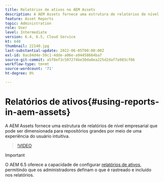 ```yaml
---
title: Relatórios de ativos no AEM Assets
description: A AEM Assets fornece uma estrutura de relatórios de nível empresarial que pode ser dimensionada para repositórios grandes por meio de uma experiência do usuário intuitiva.
feature: Asset Reports
topic: Administration
role: User
level: Intermediate
version: 6.4, 6.5, Cloud Service
kt: 648
thumbnail: 22140.jpg
last-substantial-update: 2022-06-05T00:00:00Z
exl-id: 8ac84d4e-59c1-4dde-a06e-a94458664ba7
source-git-commit: a5f8ef3c507274be30da8ea225d2daf7a983cf86
workflow-type: tm+mt
source-wordcount: '71'
ht-degree: 0%

---
```


# Relatórios de ativos{#using-reports-in-aem-assets}

A AEM Assets fornece uma estrutura de relatórios de nível empresarial que pode ser dimensionada para repositórios grandes por meio de uma experiência do usuário intuitiva.

>[!VIDEO](https://video.tv.adobe.com/v/22140?quality=12&learn=on)


>[!IMPORTANT]
>
>O AEM 6.5 oferece a capacidade de configurar [relatórios de ativos](https://experienceleague.adobe.com/docs/experience-manager-65/assets/administer/asset-reports.html#prerequisite-for-reporting), permitindo que os administradores definam o que é rastreado e incluído nos relatórios.
